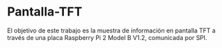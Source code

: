 # Pantalla-TFT
El objetivo de este trabajo es la muestra de información en pantalla TFT a través de una placa Raspberry Pi 2 Model B V1.2, comunicada por SPI.
